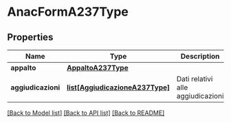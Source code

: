 # AnacFormA237Type

## Properties
Name | Type | Description | Notes
------------ | ------------- | ------------- | -------------
**appalto** | [**AppaltoA237Type**](AppaltoA237Type.md) |  | 
**aggiudicazioni** | [**list[AggiudicazioneA237Type]**](AggiudicazioneA237Type.md) | Dati relativi alle aggiudicazioni | 

[[Back to Model list]](../README.md#documentation-for-models) [[Back to API list]](../README.md#documentation-for-api-endpoints) [[Back to README]](../README.md)

